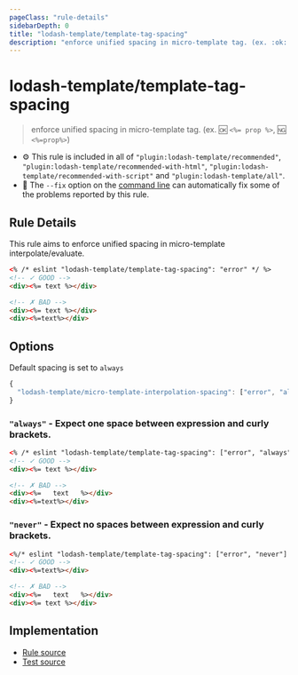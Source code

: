 ```yaml
---
pageClass: "rule-details"
sidebarDepth: 0
title: "lodash-template/template-tag-spacing"
description: "enforce unified spacing in micro-template tag. (ex. :ok: `<%= prop %>`, :ng: `<%=prop%>`)"
---
```


# lodash-template/template-tag-spacing

> enforce unified spacing in micro-template tag. (ex. :ok: `<%= prop %>`, :ng: `<%=prop%>`)

- :gear: This rule is included in all of `"plugin:lodash-template/recommended"`, `"plugin:lodash-template/recommended-with-html"`, `"plugin:lodash-template/recommended-with-script"` and `"plugin:lodash-template/all"`.
- :wrench: The `--fix` option on the [command line](https://eslint.org/docs/user-guide/command-line-interface#fixing-problems) can automatically fix some of the problems reported by this rule.

## Rule Details

This rule aims to enforce unified spacing in micro-template interpolate/evaluate.

```html
<% /* eslint "lodash-template/template-tag-spacing": "error" */ %>
<!-- ✓ GOOD -->
<div><%= text %></div>

<!-- ✗ BAD -->
<div><%= text %></div>
<div><%=text%></div>
```

## Options

Default spacing is set to `always`

```js
{
  "lodash-template/micro-template-interpolation-spacing": ["error", "always" | "never"]
}
```

### `"always"` - Expect one space between expression and curly brackets.

<!-- prettier-ignore -->
```html
<% /* eslint "lodash-template/template-tag-spacing": ["error", "always"] */ %>
<!-- ✓ GOOD -->
<div><%= text %></div>

<!-- ✗ BAD -->
<div><%=   text   %></div>
<div><%=text%></div>
```

### `"never"` - Expect no spaces between expression and curly brackets.

<!-- prettier-ignore -->
```html
<%/* eslint "lodash-template/template-tag-spacing": ["error", "never"] */%>
<!-- ✓ GOOD -->
<div><%=text%></div>

<!-- ✗ BAD -->
<div><%=   text   %></div>
<div><%= text %></div>
```

## Implementation

- [Rule source](https://github.com/yusufkandemir/eslint-plugin-lodash-template/blob/master/lib/rules/template-tag-spacing.js)
- [Test source](https://github.com/yusufkandemir/eslint-plugin-lodash-template/blob/master/tests/lib/rules/template-tag-spacing.js)
